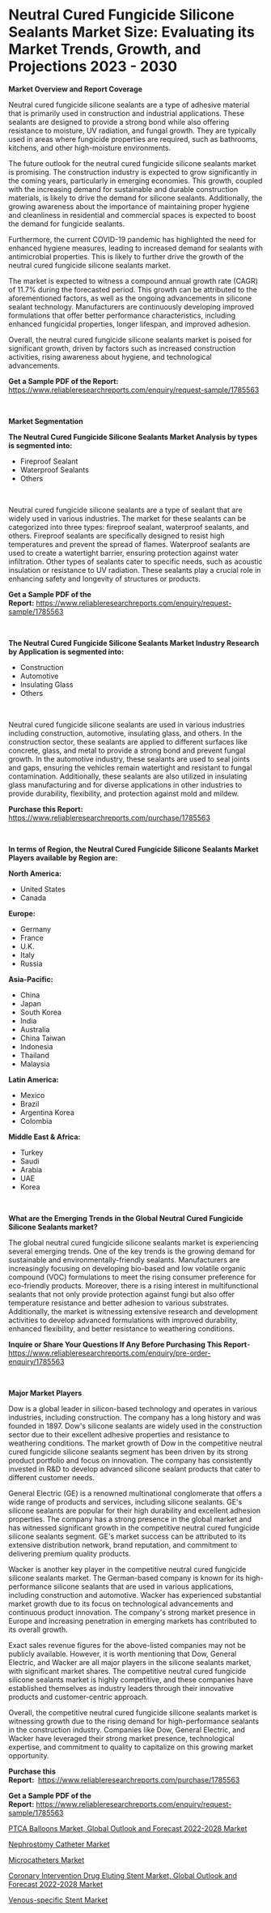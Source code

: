<p><h1>Neutral Cured Fungicide Silicone Sealants Market Size: Evaluating its Market Trends, Growth, and Projections 2023 - 2030</h1></p><p><strong>Market Overview and Report Coverage</strong></p>
<p><p>Neutral cured fungicide silicone sealants are a type of adhesive material that is primarily used in construction and industrial applications. These sealants are designed to provide a strong bond while also offering resistance to moisture, UV radiation, and fungal growth. They are typically used in areas where fungicide properties are required, such as bathrooms, kitchens, and other high-moisture environments.</p><p>The future outlook for the neutral cured fungicide silicone sealants market is promising. The construction industry is expected to grow significantly in the coming years, particularly in emerging economies. This growth, coupled with the increasing demand for sustainable and durable construction materials, is likely to drive the demand for silicone sealants. Additionally, the growing awareness about the importance of maintaining proper hygiene and cleanliness in residential and commercial spaces is expected to boost the demand for fungicide sealants.</p><p>Furthermore, the current COVID-19 pandemic has highlighted the need for enhanced hygiene measures, leading to increased demand for sealants with antimicrobial properties. This is likely to further drive the growth of the neutral cured fungicide silicone sealants market.</p><p>The market is expected to witness a compound annual growth rate (CAGR) of 11.7% during the forecasted period. This growth can be attributed to the aforementioned factors, as well as the ongoing advancements in silicone sealant technology. Manufacturers are continuously developing improved formulations that offer better performance characteristics, including enhanced fungicidal properties, longer lifespan, and improved adhesion.</p><p>Overall, the neutral cured fungicide silicone sealants market is poised for significant growth, driven by factors such as increased construction activities, rising awareness about hygiene, and technological advancements.</p></p>
<p><strong>Get a Sample PDF of the Report:</strong> <a href="https://www.reliableresearchreports.com/enquiry/request-sample/1785563">https://www.reliableresearchreports.com/enquiry/request-sample/1785563</a></p>
<p>&nbsp;</p>
<p><strong>Market Segmentation</strong></p>
<p><strong>The Neutral Cured Fungicide Silicone Sealants Market Analysis by types is segmented into:</strong></p>
<p><ul><li>Fireproof Sealant</li><li>Waterproof Sealants</li><li>Others</li></ul></p>
<p>&nbsp;</p>
<p><p>Neutral cured fungicide silicone sealants are a type of sealant that are widely used in various industries. The market for these sealants can be categorized into three types: fireproof sealant, waterproof sealants, and others. Fireproof sealants are specifically designed to resist high temperatures and prevent the spread of flames. Waterproof sealants are used to create a watertight barrier, ensuring protection against water infiltration. Other types of sealants cater to specific needs, such as acoustic insulation or resistance to UV radiation. These sealants play a crucial role in enhancing safety and longevity of structures or products.</p></p>
<p><strong>Get a Sample PDF of the Report:</strong>&nbsp;<a href="https://www.reliableresearchreports.com/enquiry/request-sample/1785563">https://www.reliableresearchreports.com/enquiry/request-sample/1785563</a></p>
<p>&nbsp;</p>
<p><strong>The Neutral Cured Fungicide Silicone Sealants Market Industry Research by Application is segmented into:</strong></p>
<p><ul><li>Construction</li><li>Automotive</li><li>Insulating Glass</li><li>Others</li></ul></p>
<p>&nbsp;</p>
<p><p>Neutral cured fungicide silicone sealants are used in various industries including construction, automotive, insulating glass, and others. In the construction sector, these sealants are applied to different surfaces like concrete, glass, and metal to provide a strong bond and prevent fungal growth. In the automotive industry, these sealants are used to seal joints and gaps, ensuring the vehicles remain watertight and resistant to fungal contamination. Additionally, these sealants are also utilized in insulating glass manufacturing and for diverse applications in other industries to provide durability, flexibility, and protection against mold and mildew.</p></p>
<p><strong>Purchase this Report:</strong>&nbsp; <a href="https://www.reliableresearchreports.com/purchase/1785563">https://www.reliableresearchreports.com/purchase/1785563</a></p>
<p>&nbsp;</p>
<p><strong>In terms of Region, the Neutral Cured Fungicide Silicone Sealants Market Players available by Region are:</strong></p>
<p>
    <p> <strong> North America: </strong>
        <ul>
            <li>United States</li>
            <li>Canada</li>
        </ul>
        </p> 
    <p> <strong> Europe: </strong>
        <ul>
            <li>Germany</li>
            <li>France</li>
            <li>U.K.</li>
            <li>Italy</li>
            <li>Russia</li>
        </ul>
        </p> 
    <p> <strong> Asia-Pacific: </strong>
        <ul>
            <li>China</li>
            <li>Japan</li>
            <li>South Korea</li>
            <li>India</li>
            <li>Australia</li>
            <li>China Taiwan</li>
            <li>Indonesia</li>
            <li>Thailand</li>
            <li>Malaysia</li>
        </ul>
        </p> 
    <p> <strong> Latin America: </strong>
        <ul>
            <li>Mexico</li>
            <li>Brazil</li>
            <li>Argentina Korea</li>
            <li>Colombia</li>
        </ul>
        </p> 
    <p> <strong> Middle East & Africa: </strong>
        <ul>
            <li>Turkey</li>
            <li>Saudi</li>
            <li>Arabia</li>
            <li>UAE</li>
            <li>Korea</li>
        </ul>
    </p>
    </p>
<p>&nbsp;</p>
<p><strong>What are the Emerging Trends in the Global Neutral Cured Fungicide Silicone Sealants market?</strong></p>
<p><p>The global neutral cured fungicide silicone sealants market is experiencing several emerging trends. One of the key trends is the growing demand for sustainable and environmentally-friendly sealants. Manufacturers are increasingly focusing on developing bio-based and low volatile organic compound (VOC) formulations to meet the rising consumer preference for eco-friendly products. Moreover, there is a rising interest in multifunctional sealants that not only provide protection against fungi but also offer temperature resistance and better adhesion to various substrates. Additionally, the market is witnessing extensive research and development activities to develop advanced formulations with improved durability, enhanced flexibility, and better resistance to weathering conditions.</p></p>
<p><strong>Inquire or Share Your Questions If Any Before Purchasing This Report</strong>- <a href="https://www.reliableresearchreports.com/enquiry/pre-order-enquiry/1785563">https://www.reliableresearchreports.com/enquiry/pre-order-enquiry/1785563</a></p>
<p>&nbsp;</p>
<p><strong>Major Market Players</strong></p>
<p><p>Dow is a global leader in silicon-based technology and operates in various industries, including construction. The company has a long history and was founded in 1897. Dow's silicone sealants are widely used in the construction sector due to their excellent adhesive properties and resistance to weathering conditions. The market growth of Dow in the competitive neutral cured fungicide silicone sealants segment has been driven by its strong product portfolio and focus on innovation. The company has consistently invested in R&D to develop advanced silicone sealant products that cater to different customer needs.</p><p>General Electric (GE) is a renowned multinational conglomerate that offers a wide range of products and services, including silicone sealants. GE's silicone sealants are popular for their high durability and excellent adhesion properties. The company has a strong presence in the global market and has witnessed significant growth in the competitive neutral cured fungicide silicone sealants segment. GE's market success can be attributed to its extensive distribution network, brand reputation, and commitment to delivering premium quality products.</p><p>Wacker is another key player in the competitive neutral cured fungicide silicone sealants market. The German-based company is known for its high-performance silicone sealants that are used in various applications, including construction and automotive. Wacker has experienced substantial market growth due to its focus on technological advancements and continuous product innovation. The company's strong market presence in Europe and increasing penetration in emerging markets has contributed to its overall growth.</p><p>Exact sales revenue figures for the above-listed companies may not be publicly available. However, it is worth mentioning that Dow, General Electric, and Wacker are all major players in the silicone sealants market, with significant market shares. The competitive neutral cured fungicide silicone sealants market is highly competitive, and these companies have established themselves as industry leaders through their innovative products and customer-centric approach.</p><p>Overall, the competitive neutral cured fungicide silicone sealants market is witnessing growth due to the rising demand for high-performance sealants in the construction industry. Companies like Dow, General Electric, and Wacker have leveraged their strong market presence, technological expertise, and commitment to quality to capitalize on this growing market opportunity.</p></p>
<p><strong>Purchase this Report:</strong>&nbsp;&nbsp;<a href="https://www.reliableresearchreports.com/purchase/1785563">https://www.reliableresearchreports.com/purchase/1785563</a></p>
<p></p>
<p><strong>Get a Sample PDF of the Report:</strong>&nbsp;<a href="https://www.reliableresearchreports.com/enquiry/request-sample/1785563">https://www.reliableresearchreports.com/enquiry/request-sample/1785563</a></p>
<p><p><a href="https://medium.com/@keygreen5469/ptca-balloons-market-global-outlook-and-forecast-2022-2028-market-trends-forecast-and-2cd3cfee1e39">PTCA Balloons Market, Global Outlook and Forecast 2022-2028 Market</a></p><p><a href="https://www.linkedin.com/pulse/nephrostomy-catheter-market-size-growth-forecast-from-2023/">Nephrostomy Catheter Market</a></p><p><a href="https://www.linkedin.com/pulse/microcatheters-market-challenges-opportunities-growth/">Microcatheters Market</a></p><p><a href="https://medium.com/@nathanl41025/decoding-coronary-intervention-drug-eluting-stent-market-global-outlook-and-forecast-2022-2028-e0e946f6078e">Coronary Intervention Drug Eluting Stent Market, Global Outlook and Forecast 2022-2028 Market</a></p><p><a href="https://www.linkedin.com/pulse/decoding-venous-specific-stent-market-deep-dive-latest-trends/">Venous-specific Stent Market</a></p></p>